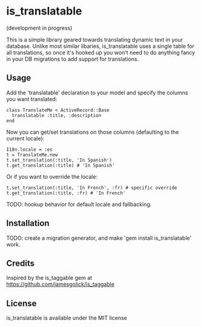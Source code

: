 # is\_translatable

(development in progress)

This is a simple library geared towards translating dynamic text in your database.
Unlike most similar libaries, is_translatable uses a single table for all translations, so once it's hooked up you won't
need to do anything fancy in your DB migrations to add support for translations.

## Usage

Add the 'translatable' declaration to your model and specify the columns you want translated:

    class TranslateMe < ActiveRecord::Base
      translatable :title, :description
    end

Now you can get/set translations on those columns (defaulting to the current locale):

    I18n.locale = :es
    t = TranslateMe.new
    t.set_translation(:title, 'In Spanish')
    t.get_translation(:title) # 'In Spanish'

Or if you want to override the locale:

    t.set_translation(:title, 'In French', :fr) # specific override
    t.get_translation(:title, :fr) # 'In French'

TODO: hookup behavior for default locale and fallbacking.

## Installation

TODO: create a migration generator, and make 'gem install is_translatable' work.

## Credits

Inspired by the is\_taggable gem at https://github.com/jamesgolick/is_taggable

## License

is\_translatable is available under the MIT license
